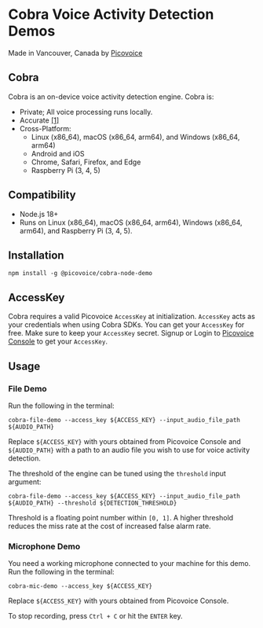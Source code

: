 # Cobra Voice Activity Detection Demos

Made in Vancouver, Canada by [Picovoice](https://picovoice.ai)

## Cobra

Cobra is an on-device voice activity detection engine. Cobra is:

- Private; All voice processing runs locally.
- Accurate [[1]](https://picovoice.ai/docs/benchmark/vad/#results)
- Cross-Platform:
    - Linux (x86_64), macOS (x86_64, arm64), and Windows (x86_64, arm64)
    - Android and iOS
    - Chrome, Safari, Firefox, and Edge
    - Raspberry Pi (3, 4, 5)

## Compatibility

- Node.js 18+
- Runs on Linux (x86_64), macOS (x86_64, arm64), Windows (x86_64, arm64), and Raspberry Pi (3, 4, 5).

## Installation

```console
npm install -g @picovoice/cobra-node-demo
```

## AccessKey

Cobra requires a valid Picovoice `AccessKey` at initialization. `AccessKey` acts as your credentials when using Cobra SDKs.
You can get your `AccessKey` for free. Make sure to keep your `AccessKey` secret.
Signup or Login to [Picovoice Console](https://console.picovoice.ai/) to get your `AccessKey`.

## Usage

### File Demo

Run the following in the terminal:

```console
cobra-file-demo --access_key ${ACCESS_KEY} --input_audio_file_path ${AUDIO_PATH}
```

Replace `${ACCESS_KEY}` with yours obtained from Picovoice Console and `${AUDIO_PATH}` with a path to an audio file you
wish to use for voice activity detection.

The threshold of the engine can be tuned using the `threshold` input argument:

```console
cobra-file-demo --access_key ${ACCESS_KEY} --input_audio_file_path ${AUDIO_PATH} --threshold ${DETECTION_THRESHOLD}
```

Threshold is a floating point number within `[0, 1]`. A higher threshold reduces the miss rate at the cost of increased false alarm rate.

### Microphone Demo

You need a working microphone connected to your machine for this demo. Run the following in the terminal:

```console
cobra-mic-demo --access_key ${ACCESS_KEY}
```

Replace `${ACCESS_KEY}` with yours obtained from Picovoice Console.

To stop recording, press `Ctrl + C` or hit the `ENTER` key.
